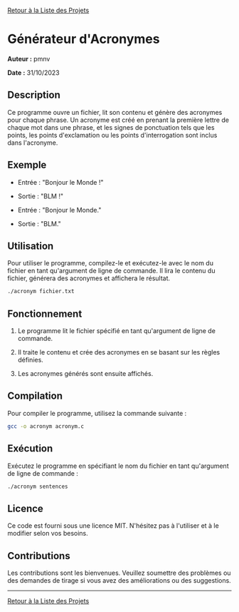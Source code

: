 [Retour à la Liste des Projets](../README.md)

# Générateur d'Acronymes

**Auteur :** pmnv

**Date :** 31/10/2023

## Description

Ce programme ouvre un fichier, lit son contenu et génère des acronymes pour chaque phrase. Un acronyme est créé en prenant la première lettre de chaque mot dans une phrase, et les signes de ponctuation tels que les points, les points d'exclamation ou les points d'interrogation sont inclus dans l'acronyme.

## Exemple

- Entrée : "Bonjour le Monde !"
- Sortie : "BLM !"

- Entrée : "Bonjour le Monde."
- Sortie : "BLM."

## Utilisation

Pour utiliser le programme, compilez-le et exécutez-le avec le nom du fichier en tant qu'argument de ligne de commande. Il lira le contenu du fichier, générera des acronymes et affichera le résultat.

```bash
./acronym fichier.txt
```

## Fonctionnement

1. Le programme lit le fichier spécifié en tant qu'argument de ligne de commande.

2. Il traite le contenu et crée des acronymes en se basant sur les règles définies.

3. Les acronymes générés sont ensuite affichés.

## Compilation

Pour compiler le programme, utilisez la commande suivante :

```bash
gcc -o acronym acronym.c
```

## Exécution

Exécutez le programme en spécifiant le nom du fichier en tant qu'argument de ligne de commande :

```bash
./acronym sentences
```

## Licence

Ce code est fourni sous une licence MIT. N'hésitez pas à l'utiliser et à le modifier selon vos besoins.

## Contributions

Les contributions sont les bienvenues. Veuillez soumettre des problèmes ou des demandes de tirage si vous avez des améliorations ou des suggestions.

---

[Retour à la Liste des Projets](../README.md)
